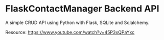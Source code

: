 # FlaskContactManager Backend API

A simple CRUD API using Python with Flask, SQLite and Sqlalchemy.

Resource: https://www.youtube.com/watch?v=45P3xQPaYxc
